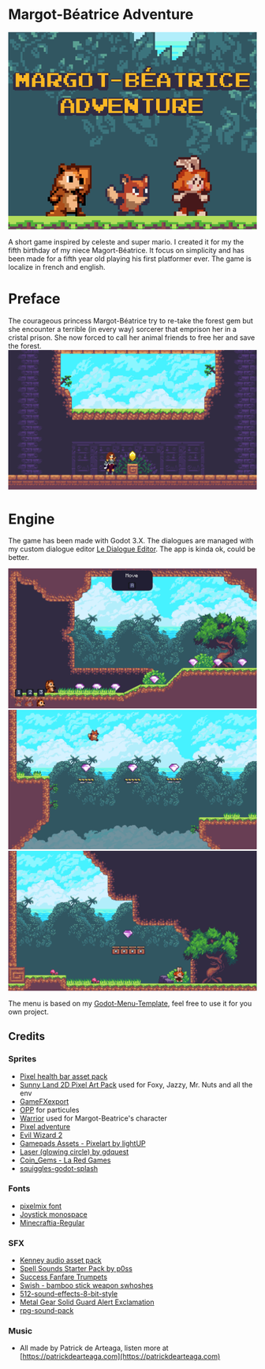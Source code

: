# Margot-Béatrice Adventure

![cover](https://raw.githubusercontent.com/Levrault/margot-beatrice-adventure/main/docs/cover.png)

A short game inspired by celeste and super mario. I created it for my the fifth birthday of my niece Magort-Béatrice. It focus on simplicity and has been made for a fifth year old playing his first platformer ever. The game is localize in french and english.

# Preface
The courageous princess Margot-Béatrice try to re-take the forest gem but she encounter a terrible (in every way) sorcerer that emprison her in a cristal prison. She now forced to call her animal friends to free her and save the forest.
![intro](https://raw.githubusercontent.com/Levrault/margot-beatrice-adventure/main/docs/Level1-1656525694.png)

# Engine
The game has been made with Godot 3.X. The dialogues are managed with my custom dialogue editor [Le Dialogue Editor](https://github.com/Levrault/LE-dialogue-editor). The app is kinda ok, could be better. 

![screenshot_1](https://raw.githubusercontent.com/Levrault/margot-beatrice-adventure/main/docs/Level1-1656525742.png)
![screenshot_2](https://raw.githubusercontent.com/Levrault/margot-beatrice-adventure/main/docs/Level3-1656525652.png)
![screenshot_3](https://raw.githubusercontent.com/Levrault/margot-beatrice-adventure/main/docs/Level4-1656525674.png)

The menu is based on my [Godot-Menu-Template](https://github.com/Levrault/Godot-Menu-Template), feel free to use it for you own project.


## Credits

### Sprites

- [Pixel health bar asset pack](https://adwitr.itch.io/pixel-health-bar-asset-pack)
- [Sunny Land 2D Pixel Art Pack](https://ansimuz.itch.io/sunny-land-pixel-game-art) used for Foxy, Jazzy, Mr. Nuts and all the env
- [GameFXexport](https://ppeldo.itch.io/2d-pixel-art-game-spellmagic-fx)
- [OPP](https://www.openpixelproject.com/) for particules
- [Warrior](https://clembod.itch.io/warrior-free-animation-set) used for Margot-Beatrice's character
- [Pixel adventure](https://pixelfrog-assets.itch.io/pixel-adventure-1)
- [Evil Wizard 2](https://luizmelo.itch.io/evil-wizard-2)
- [Gamepads Assets - Pixelart by lightUP](https://julianoferreiradelima.itch.io/gamepads-assets-pixelart)
- [Laser (glowing circle) by gdquest](https://github.com/GDQuest/godot-visual-effects)
- [Coin_Gems - La Red Games](https://laredgames.itch.io/gems-coins-free)
- [squiggles-godot-splash](https://github.com/QueenOfSquiggles/squiggles-godot-splash)

### Fonts

- [pixelmix font](https://www.dafont.com/fr/pixelmix.font)
- [Joystick monospace](https://www.dafont.com/joystix.font)
- [Minecraftia-Regular](https://www.dafont.com/joystix.font?text=Minecraftia-Regular)

### SFX

- [Kenney audio asset pack](https://www.kenney.nl/assets?q=audio)
- [Spell Sounds Starter Pack by p0ss](https://opengameart.org/content/spell-sounds-starter-pack)
- [Success Fanfare Trumpets](https://freesound.org/people/FunWithSound/sounds/456966/)
- [Swish - bamboo stick weapon swhoshes](https://opengameart.org/content/swish-bamboo-stick-weapon-swhoshes)
- [512-sound-effects-8-bit-style](https://opengameart.org/content/512-sound-effects-8-bit-style)
- [Metal Gear Solid Guard Alert Exclamation](https://freesound.org/people/PhilStrahl/sounds/531750/)
- [rpg-sound-pack](https://opengameart.org/content/rpg-sound-pack)

### Music

- All made by Patrick de Arteaga, listen more at [https://patrickdearteaga.com](https://patrickdearteaga.com)
